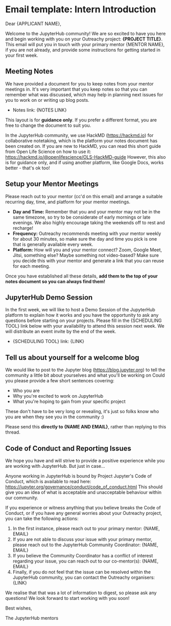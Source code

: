 # Email template: Intern Introduction

Dear {APPLICANT NAME},

Welcome to the JupyterHub community! We are so excited to have you here and begin
working with you on your Outreachy project: **{PROJECT TITLE}**. This email will
put you in touch with your primary mentor {MENTOR NAME}, if you are not already,
and provide some instructions for getting started in your first week.

## Meeting Notes

We have provided a document for you to keep notes from your mentor meetings in.
It's very important that you keep notes so that you can remember what was
discussed, which may help in planning next issues for you to work on or writing
up blog posts.

- Notes link: {NOTES LINK}

This layout is for **guidance only**. If you prefer a different format, you are
free to change the document to suit you.

In the JupyterHub community, we use HackMD (https://hackmd.io) for collaborative
notetaking, which is the platform your notes document has been created on. If
you are new to HackMD, you can read this short guide from Open Life Science on
how to use it: https://hackmd.io/@openlifescience/OLS-HackMD-guide However, this
also is for guidance only, and if using another platform, like Google Docs,
works better - that's ok too!

## Setup your Mentor Meetings

Please reach out to your mentor (cc'd on this email) and arrange a suitable
recurring day, time, and platform for your mentor meetings.

- **Day and Time:** Remember that you and your mentor may not be in the same
  timezone, so try to be considerate of early mornings or late evenings. We also
  highly encourage taking the weekends off to rest and recharge!
- **Frequency:** Outreachy recommends meeting with your mentor weekly for about
  30 minutes, so make sure the day and time you pick is one that is generally
  available every week.
- **Platform:** How will you and your mentor connect? Zoom, Google Meet, Jitsi,
  something else? Maybe something not video-based? Make sure you decide this
  with your mentor and generate a link that you can reuse for each meeting.

Once you have established all these details, **add them to the top of your notes
document so you can always find them!**

<!-- This section is optional depending on if someone is able to lead the demo -->

## JupyterHub Demo Session

In the first week, we will like to host a Demo Session of the JupyterHub platform
to explain how it works and you have the opportunity to ask any questions before
starting on your projects. Please fill in the {SCHEDULING TOOL} link below with your
availability to attend this session next week. We will distribute an event invite
by the end of the week.

- {SCHEDULING TOOL} link: {LINK}

## Tell us about yourself for a welcome blog

We would like to post to the Jupyter blog (https://blog.jupyter.org) to tell the
community a little bit about yourselves and what you'll be working on Could you
please provide a few short sentences covering:

- Who you are
- Why you're excited to work on JupyterHub
- What you're hoping to gain from your specific project

These don't have to be very long or revealing, it's just so folks know who you
are when they see you in the community :)

Please send this **directly to {NAME AND EMAIL}**, rather than replying to this
thread.

## Code of Conduct and Reporting Issues

We hope you have and will strive to provide a positive experience while you are
working with JupyterHub. But just in case...

Anyone working in JupyterHub is bound by Project Jupyter's Code of Conduct, which
is available to read here: https://jupyter.org/governance/conduct/code_of_conduct.html
This should give you an idea of what is acceptable and unacceptable behaviour
within our community.

If you experience or witness anything that you believe breaks the Code of Conduct,
or if you have any general worries about your Outreachy project, you can take the
following actions:

1. In the first instance, please reach out to your primary mentor: {NAME, EMAIL}
2. If you are not able to discuss your issue with your primary mentor, please
   reach out to the JupyterHub Community Coordinator: {NAME, EMAIL}
3. If you believe the Community Coordinator has a conflict of interest regarding
   your issue, you can reach out to our co-mentor(s): {NAME, EMAIL}
4. Finally, if you do not feel that the issue can be resolved within the JupyterHub
   community, you can contact the Outreachy organisers: {LINK}

We realise that that was a lot of information to digest, so please ask any
questions! We look forward to start working with you soon!

Best wishes,

The JupyterHub mentors
